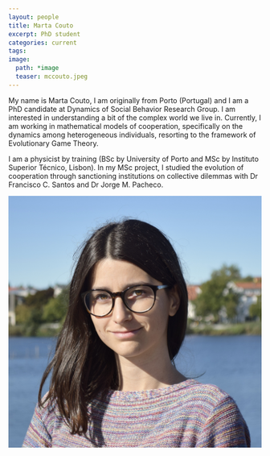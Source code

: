```yaml
---
layout: people
title: Marta Couto
excerpt: PhD student
categories: current
tags:
image:
  path: *image
  teaser: mccouto.jpeg
---
```


My name is Marta Couto, I am originally from Porto (Portugal) and I am a PhD candidate at Dynamics of Social Behavior Research Group. I am interested in understanding a bit of the complex world we live in. Currently, I am working in mathematical models of cooperation, specifically on the dynamics among heterogeneous individuals, resorting to the framework of Evolutionary Game Theory.
 
I am a physicist by training (BSc by University of Porto and MSc by Instituto Superior Técnico, Lisbon). In my MSc project, I studied the evolution of cooperation through sanctioning institutions on collective dilemmas with Dr Francisco C. Santos and Dr Jorge M. Pacheco. 


<div id="socialMedia" style="text-align:center">
    <a href="mccouto@evolbio.mpg.de" title="Email"><i style="font-size:24px" class="fa fa-envelope"></i></a>
    <a href="https://www.researchgate.net/profile/Marta_Couto3" title="ResearchGate"><i style="font-size:24px" class="fa fa-researchgate"></i></a>
</div>

<img src="../../images/mccouto.jpeg" class="center">
